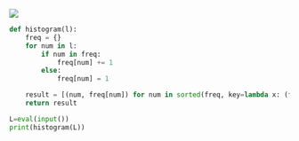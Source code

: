 ![](https://backend.seek.onlinedegree.iitm.ac.in/22t1_cs2002/assets/img/Live%20W1.P6.png)

```python
def histogram(l):
    freq = {}
    for num in l:
        if num in freq:
            freq[num] += 1
        else:
            freq[num] = 1

    result = [(num, freq[num]) for num in sorted(freq, key=lambda x: (freq[x], x))]
    return result

L=eval(input())
print(histogram(L))
```
